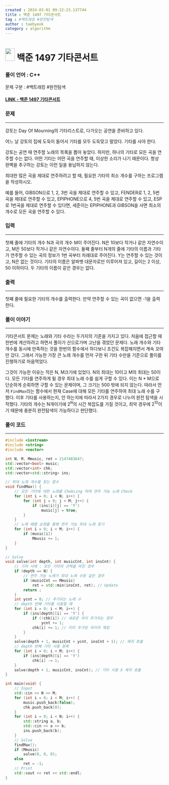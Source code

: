 ```yaml
---
created : 2024-03-01 09:22:23.137744
title : 백준 1497 기타콘서트
tag : #백트래킹 #완전탐색
author : taehyeok
category : algorithm
---
```

# <img src="https://d2gd6pc034wcta.cloudfront.net/tier/10.svg" width="30" height="40"> 백준 1497 기타콘서트

### 풀이 언어 : C++

문제 구분 : #백트래킹 #완전탐색
#### [LINK - 백준 1497 기타콘서트](https://www.acmicpc.net/problem/1497)

### 문제
<hr>

강토는 Day Of Mourning의 기타리스트로, 다가오는 공연을 준비하고 있다.

어느 날 강토의 집에 도둑이 들어서 기타를 모두 도둑맞고 말았다. 기타를 사야 한다.

강토는 공연 때 연주할 노래의 목록을 뽑아 놓았다. 하지만, 하나의 기타로 모든 곡을 연주할 수는 없다. 어떤 기타는 어떤 곡을 연주할 때, 이상한 소리가 나기 때문이다. 항상 완벽을 추구하는 강토는 이런 일을 용납하지 않는다.

최대한 많은 곡을 제대로 연주하려고 할 때, 필요한 기타의 최소 개수를 구하는 프로그램을 작성하시오.

예를 들어, GIBSON으로 1, 2, 3번 곡을 제대로 연주할 수 있고, FENDER로 1, 2, 5번 곡을 제대로 연주할 수 있고, EPIPHONE으로 4, 5번 곡을 제대로 연주할 수 있고, ESP로 1번곡을 제대로 연주할 수 있다면, 세준이는 EPIPHONE과 GIBSON을 사면 최소의 개수로 모든 곡을 연주할 수 있다. 

### 입력
<hr>
첫째 줄에 기타의 개수 N과 곡의 개수 M이 주어진다. N은 10보다 작거나 같은 자연수이고, M은 50보다 작거나 같은 자연수이다. 둘째 줄부터 N개의 줄에 기타의 이름과 기타가 연주할 수 있는 곡의 정보가 1번 곡부터 차례대로 주어진다. Y는 연주할 수 있는 것이고, N은 없는 것이다. 기타의 이름은 알파벳 대문자로만 이루어져 있고, 길이는 2 이상, 50 이하이다. 두 기타의 이름이 같은 경우는 없다.

### 출력
<hr>

첫째 줄에 필요한 기타의 개수를 출력한다. 만약 연주할 수 있는 곡이 없으면 -1을 출력한다.

### 풀이 이야기
<hr>

기타콘서트 문제는 노래와 기타 수라는 두가지의 기준을 가지고 있다. 처음에 접근할 때 한번에 계산하려고 하면서 풀이가 산으로가며 고난을 겪었던 문제다. 노래 개수와 기타 개수를 동시에 만족하는 것을 한번의 함수에서 하다보니 조건도 복잡해지면서 계속 꼬여만 갔다. 그래서 가능한 가장 큰 노래 개수를 먼저 구한 뒤 기타 수만을 기준으로 풀이를 진행하기로 마음먹었다.

그것이 가능한 이유는 작은 N, M크기에 있었다. N의 최대는 10이고 M의 최대는 50이다. 모든 기타를 연주하게 될 경우 최대 노래 수를 쉽게 구할 수 있다. 이는 N * M으로 단순하게 순회하면 구할 수 있는 문제이며, 그 크기는 500 밖에 되지 않는다. 따라서 먼저 `FindMax`라는 함수에서 현재 Case에 대해 모든 기타를 연주하여 최대 노래 수를 구했다. 이후 기타를 사용하는지, 안 하는지에 따라서 2가지 경우로 나누어 완전 탐색을 시작했다. 기타의 개수는 N개이기에 $2^N$의 시간 복잡도를 가질 것이고, 최악 경우에 $2^{10}$이기 때문에 충분히 완전탐색이 가능하다고 판단했다.
### 풀이 코드
<hr>

``` c++
#include <iostream>
#include <string>
#include <vector>

int N, M, Mmusic, ret = 2147483647;
std::vector<bool> music;
std::vector<int> chk;
std::vector<std::string> ins;

// 최대 노래 개수를 찾는 함수
void findMax() {
    // 모든 기타에 대한 노래를 Chekcing 하며 연주 가능 노래 Check
    for (int i = 0; i < N; i++) {
        for (int j = 0; j < M; j++) {
            if (ins[i][j] == 'Y')
                music[j] = true;
        }
    }
    // 노래 배열 순회를 통해 연주 가능 최대 노래 찾기
    for (int i = 0; i < M; i++) {
        if (music[i])
            Mmusic += 1;
    }
}

// Solve
void solve(int depth, int musicCnt, int insCnt) {
    // 기저 사례 : 모든 기타의 선택을 마친 경우
    if (depth == N) {
        // 연주 가능 노래가 최대 노래 수랑 같은 경우
        if (musicCnt == Mmusic) 
            ret = std::min(insCnt, ret); // Update
        return ;
    }
    int ycnt = 0; // 추가되는 노래 수
    // depth 번째 기타를 사용할 때
    for (int i = 0; i < M; i++) {
        if (ins[depth][i] == 'Y') {
            if (!chk[i]) // 새로운 곡이 추가되는 경우
                ycnt += 1;
            chk[i] += 1; // 이미 추가된 곡이라 체킹
        }
    }
    solve(depth + 1, musicCnt + ycnt, insCnt + 1); // 재귀 호출
    // depth 번째 기타 사용 원복
    for (int i = 0; i < M; i++) {
        if (ins[depth][i] == 'Y')
            chk[i] -= 1;
    }
    solve(depth + 1, musicCnt, insCnt); // 기타 사용 X 재귀 호출
}

int main(void) {
    // Input
    std::cin >> N >> M;
    for (int i = 0; i < M; i++) {
        music.push_back(false);
        chk.push_back(0);
    }
    for (int i = 0; i < N; i++) {
        std::string a, b;
        std::cin >> a >> b;
        ins.push_back(b);
    }
    // Solve
    findMax();
    if (Mmusic)
        solve(0, 0, 0);
    else
        ret = -1;
    // Print
    std::cout << ret << std::endl;
}
```

